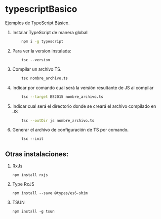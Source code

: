 # typescriptBasico
Ejemplos de TypeScript Básico.

1. Instalar TypeScript de manera global
    ```bash
        npm i -g typescript
    ```

2. Para ver la version instalada:  
    ```
        tsc --version
    ```

3. Compilar un archivo TS.
    ```bash 
        tsc nombre_archivo.ts
    ```

4. Indicar por comando cual será la versión resultante de JS al compilar
    ```bash 
        tsc --target ES2015 nombre_archivo.ts
    ```  

5. Indicar cual será el directorio donde se creará el archivo compilado en JS
    ```bash 
        tsc --outDir js nombre_archivo.ts
    ```  

6. Generar el archivo de configuración de TS por comando.
    ```
        tsc --init
    ```


## Otras instalaciones:

1. RxJs
    ```
    npm install rxjs
    ```
2. Type RxJS 
   ```
   npm install --save @types/es6-shim
   ``` 
3. TSUN
   ```
   npm install -g tsun
   ```
